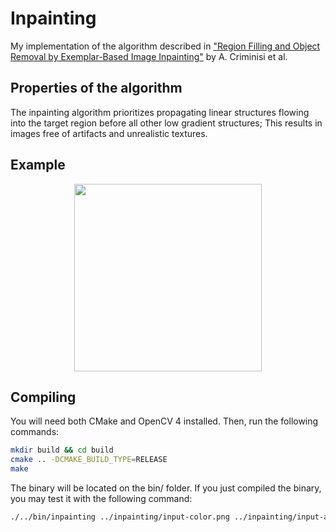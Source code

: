 # Inpainting
My implementation of the algorithm described in ["Region Filling and Object Removal by Exemplar-Based Image Inpainting"](http://research.microsoft.com/pubs/67276/criminisi_tip2004.pdf "Link to paper") by A. Criminisi et al.

## Properties of the algorithm
The inpainting algorithm prioritizes propagating linear structures flowing into the target region before all other low gradient structures; This results in images free of artifacts and unrealistic textures.

## Example
<p style="text-align:center"><img src="./example.gif" width="300"></p>

## Compiling
You will need both CMake and OpenCV 4 installed. Then, run the following commands:
```bash
mkdir build && cd build
cmake .. -DCMAKE_BUILD_TYPE=RELEASE
make
```

The binary will be located on the bin/ folder. If you just compiled the binary, you may test it with the following command:
```bash
./../bin/inpainting ../inpainting/input-color.png ../inpainting/input-alpha.png
```
